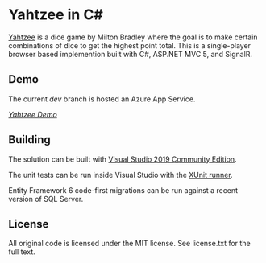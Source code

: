 ﻿Yahtzee in C#
===================

[Yahtzee](http://en.wikipedia.org/wiki/Yahtzee) is a dice game by Milton Bradley
where the goal is to make certain combinations of dice to get the highest point total.
This is a single-player browser based implemention built with C#, ASP.NET MVC 5, and SignalR.

Demo
----

The current _dev_ branch is hosted an Azure App Service.

*[Yahtzee Demo](https://yahtzee.azurewebsites.net/)*

Building
--------
The solution can be built with [Visual Studio 2019 Community Edition](http://www.visualstudio.com/en-us/products/visual-studio-community-vs.aspx).


The unit tests can be run inside Visual Studio with the [XUnit runner](https://www.nuget.org/packages/xunit.runner.visualstudio/).

Entity Framework 6 code-first migrations can be run against a recent version of SQL Server.

License
-------
All original code is licensed under the MIT license. See license.txt for the full text.